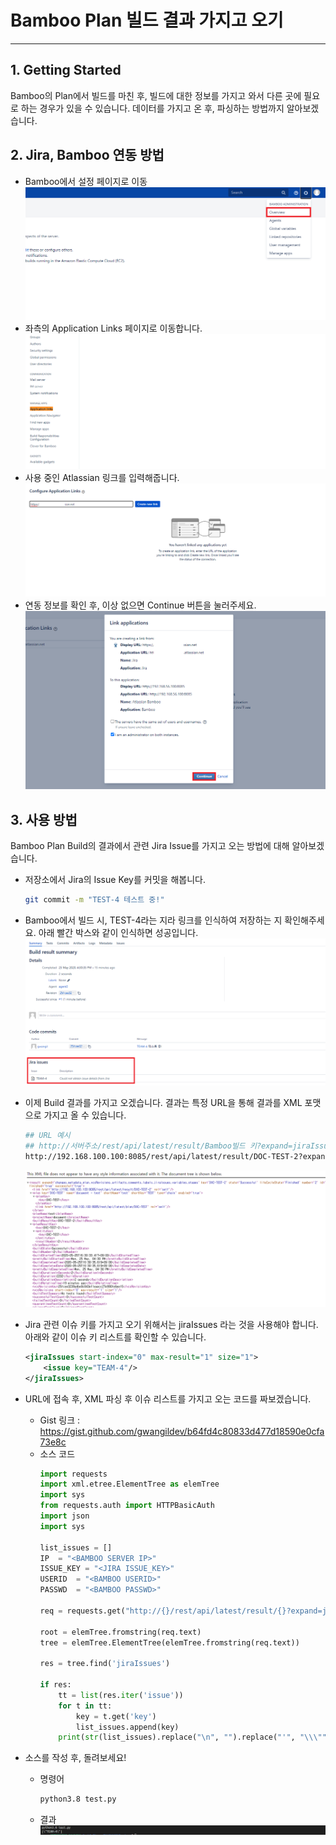 # Bamboo Plan 빌드 결과 가지고 오기
* * *

## **1. Getting Started**
Bamboo의 Plan에서 빌드를 마친 후, 빌드에 대한 정보를 가지고 와서 다른 곳에 필요로 하는 경우가 있을 수 있습니다. 데이터를 가지고 온 후, 파싱하는 방법까지 알아보겠습니다.   

## **2. Jira, Bamboo 연동 방법**
- Bamboo에서 설정 페이지로 이동
![ex_screenshot](./assets//bamboo_configure.png)
- 좌측의 Application Links 페이지로 이동합니다.
![ex_screenshot](./assets//bamboo_configure_2.png)
- 사용 중인 Atlassian 링크를 입력해줍니다.
![ex_screenshot](./assets//bamboo_configure_3.png)
- 연동 정보를 확인 후, 이상 없으면 Continue 버튼을 눌러주세요.
![ex_screenshot](./assets//bamboo_configure_4.png)

## **3. 사용 방법**
Bamboo Plan Build의 결과에서 관련 Jira Issue를 가지고 오는 방법에 대해 알아보겠습니다.

- 저장소에서 Jira의 Issue Key를 커밋을 해봅니다.
    ``` bash
    git commit -m "TEST-4 테스트 중!"
    ```
- Bamboo에서 빌드 시, TEST-4라는 지라 링크를 인식하여 저장하는 지 확인해주세요. 아래 빨간 박스와 같이 인식하면 성공입니다.
![ex_screenshot](./assets//bamboo_build_result_1.png)
- 이제 Build 결과를 가지고 오겠습니다. 결과는 특정 URL을 통해 결과를 XML 포맷으로 가지고 올 수 있습니다.
    ``` bash
    ## URL 예시
    ## http://서버주소/rest/api/latest/result/Bamboo빌드 키?expand=jiraIssues
    http://192.168.100.100:8085/rest/api/latest/result/DOC-TEST-2?expand=jiraIssues
    ```
    ![ex_screenshot](./assets//bamboo_build_result_2.png)

- Jira 관련 이슈 키를 가지고 오기 위해서는 jiraIssues 라는 것을 사용해야 합니다. 아래와 같이 이슈 키 리스트를 확인할 수 있습니다.
    ``` xml
    <jiraIssues start-index="0" max-result="1" size="1">
        <issue key="TEAM-4"/>
    </jiraIssues>
    ```

- URL에 접속 후, XML 파싱 후 이슈 리스트를 가지고 오는 코드를 짜보겠습니다.
    - Gist 링크 : https://gist.github.com/gwangildev/b64fd4c80833d477d18590e0cfa73e8c
    - 소스 코드
        ``` python
        import requests
        import xml.etree.ElementTree as elemTree
        import sys
        from requests.auth import HTTPBasicAuth
        import json
        import sys

        list_issues = []
        IP  = "<BAMBOO SERVER IP>"
        ISSUE_KEY = "<JIRA ISSUE_KEY>"
        USERID  = "<BAMBOO USERID>"
        PASSWD  = "<BAMBOO PASSWD>"

        req = requests.get("http://{}/rest/api/latest/result/{}?expand=jiraIssues".format(IP, ISSUE_KEY), auth=(USERID, PASSWD))

        root = elemTree.fromstring(req.text)
        tree = elemTree.ElementTree(elemTree.fromstring(req.text))

        res = tree.find('jiraIssues')

        if res:
            tt = list(res.iter('issue'))
            for t in tt:
                key = t.get('key')
                list_issues.append(key)
            print(str(list_issues).replace("\n", "").replace("'", "\\\""))
        ```

- 소스를 작성 후, 돌려보세요!
    - 명령어
        ``` bash
        python3.8 test.py
        ```
    - 결과
    ![ex_screenshot](./assets//bamboo_build_result_3.png)
